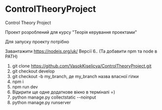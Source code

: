 # ControlTheoryProject
Control Theory Project

Проект розроблений для курсу "Теорія керування проектами"

Для запуску проекту потрібно

Завантажити https://nodejs.org/uk/ Версії 6.*.* (Та добавити npm та node в PATH)

1) git clone https://github.com/VasokKiselicya/ControlTheoryProject.git
2) git checkout develop
3) git checkout -b my_branch, де my_branch назва власної гілки
4) npm i
5) npm run dev
6) Відкрити ще одне додаткове вікно в терміналі =)
7) python manage.py collectstatic --noinput
8) python manage.py runserver
